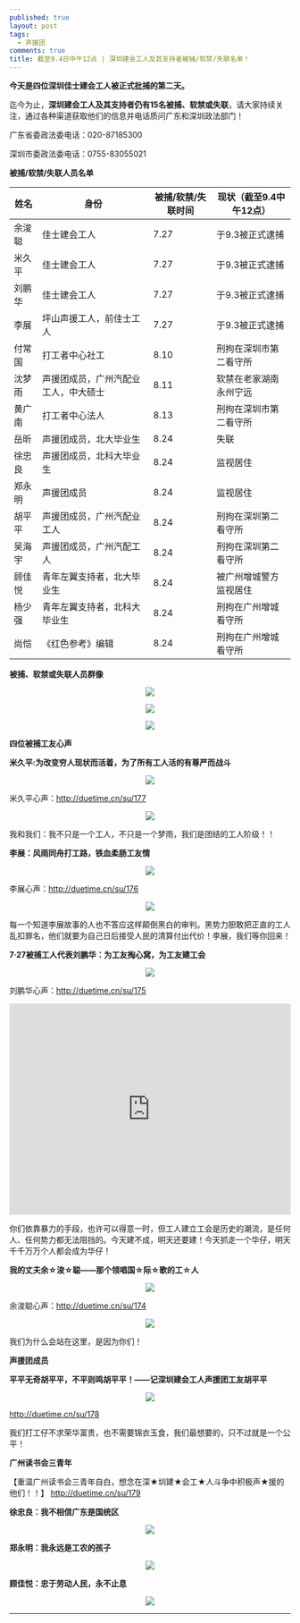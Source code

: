 ```yaml
---
published: true
layout: post
tags:
  - 声援团
comments: true
title: 截至9.4日中午12点 | 深圳建会工人及其支持者被捕/软禁/失联名单！
---
```


**今天是四位深圳佳士建会工人被正式批捕的第二天。**

迄今为止，**深圳建会工人及其支持者仍有15名被捕、软禁或失联**，请大家持续关注，通过各种渠道获取他们的信息并电话质问广东和深圳政法部门！

广东省委政法委电话：020-87185300 

深圳市委政法委电话：0755-83055021

**被捕/软禁/失联人员名单**

姓名 | 身份 | 被捕/软禁/失联时间 | 现状（截至9.4中午12点）
------------ | ------------- | ------------- | -------------
余浚聪  | 佳士建会工人	|  7.27	 | 于9.3被正式逮捕
米久平	| 佳士建会工人  |  7.27	 | 于9.3被正式逮捕
刘鹏华	| 佳士建会工人  |  7.27	 | 于9.3被正式逮捕
李展  | 	坪山声援工人，前佳士工人  | 	7.27  | 	于9.3被正式逮捕
付常国 | 打工者中心社工  |  8.10	 | 刑拘在深圳市第二看守所
沈梦雨 | 声援团成员，广州汽配业工人，中大硕士  |  8.11	 | 软禁在老家湖南永州宁远
黄广南 | 打工者中心法人 | 8.13 | 刑拘在深圳市第二看守所
岳昕 | 声援团成员，北大毕业生 |	8.24	 | 失联
徐忠良 | 声援团成员，北科大毕业生 | 8.24	| 监视居住
郑永明	| 声援团成员 | 8.24	| 监视居住
胡平平 | 声援团成员，广州汽配业工人 |  8.24	| 刑拘在深圳第二看守所
吴海宇 | 声援团成员，广州汽配工人 | 8.24	| 刑拘在深圳第二看守所
顾佳悦 | 青年左翼支持者，北大毕业生	| 8.24 | 被广州增城警方监视居住
杨少强 | 青年左翼支持者，北科大毕业生 | 8.24	| 刑拘在广州增城看守所
尚恺 | 《红色参考》编辑	| 8.24 | 刑拘在广州增城看守所

**被捕、软禁或失联人员群像**


<p align="center"> <img src="https://ww3.sinaimg.cn/large/005YhI8igy1fuxhvrw4m8j30hs0s01kx"> </p>

<p align="center"> <img src="https://ww1.sinaimg.cn/large/005YhI8igy1fuxhxijew4j30hs0s0ayj"> </p>

<p align="center"> <img src="https://ww2.sinaimg.cn/large/005YhI8igy1fuxhy2edp3j30hs0s0asd"> </p>





**四位被捕工友心声**


**米久平:为改变穷人现状而活着，为了所有工人活的有尊严而战斗**
<p align="center"> <img src="https://photo.ishield.cn/pic/5b8e2cdd9dc6d611829f76a4"> </p>

米久平心声：http://duetime.cn/su/177

<p align="center"> <img src="https://photo.ishield.cn/pic/5b8e36239dc6d611829f76d2"> </p>

我和我们：我不只是一个工人，不只是一个梦雨，我们是团结的工人阶级！！


**李展：风雨同舟打工路，铁血柔肠工友情**

<p align="center"> <img src="https://photo.ishield.cn/pic/5b8e37a09dc6d611829f76d5"> </p>

李展心声：http://duetime.cn/su/176

<p align="center"> <img src="https://photo.ishield.cn/pic/5b8e37fd9dc6d611829f76d6"> </p>

每一个知道李展故事的人也不答应这样颠倒黑白的审判。黑势力胆敢把正直的工人乱扣罪名，他们就要为自己日后接受人民的清算付出代价！李展，我们等你回来！



**7·27被捕工人代表刘鹏华：为工友掏心窝，为工友建工会**

<p align="center"> <img src="https://photo.ishield.cn/pic/5b8cb34a9dc6d611b60ee2e3"> </p>

刘鹏华心声：http://duetime.cn/su/175

<div style="width: 100%; height: 0px; position: relative; padding-bottom: 75.000%;"><iframe src="https://yun.52088cj.com/ty-3188-h5/81ff8f55a3034e450b5b" frameborder="0" width="100%" height="100%" allowfullscreen style="width: 100%; height: 100%; position: absolute;"></iframe></div>

你们依靠暴力的手段，也许可以得意一时，但工人建立工会是历史的潮流，是任何人、任何势力都无法阻挡的。今天建不成，明天还要建！今天抓走一个华仔，明天千千万万个人都会成为华仔！


**我的丈夫余☆浚☆聪——那个领唱国☆际☆歌的工☆人**

<p align="center"> <img src="https://photo.ishield.cn/pic/5b8e399f9dc6d611829f76db"> </p>

余浚聪心声：http://duetime.cn/su/174

<p align="center"> <img src="https://photo.ishield.cn/pic/5b8e39fc9dc6d611829f76dc"> </p>

我们为什么会站在这里，是因为你们！


**声援团成员**

**平平无奇胡平平，不平则鸣胡平平！——记深圳建会工人声援团工友胡平平**

<p align="center"> <img src="https://photo.ishield.cn/pic/5b8e3bca9dc6d611829f76dd"> </p>

http://duetime.cn/su/178

我们打工仔不求荣华富贵，也不需要锦衣玉食，我们最想要的，只不过就是一个公平！


**广州读书会三青年**

【重温广州读书会三青年自白，想念在深★圳建★会工★人斗争中积极声★援的他们！！】
http://duetime.cn/su/179

**徐忠良：我不相信广东是国统区**
<p align="center"> <img src="https://photo.ishield.cn/pic/5b8e3d4a9dc6d611829f76df"> </p>

**郑永明：我永远是工农的孩子**
<p align="center"> <img src="https://photo.ishield.cn/pic/5b8e40759dc6d611829f76e9"> </p>

**顾佳悦：忠于劳动人民，永不止息**
<p align="center"> <img src="https://photo.ishield.cn/pic/5b8e49309dc6d611829f76ef"> </p>



------
